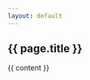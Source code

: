 ```yaml
---
layout: default
---
```


<div class="row container">
  <nav class="col-sm-8 relative">
    <h1 class="vox-header vox-title">{{ page.title }}</h1>
    <nav class="vox-main" >
    {{ content }}
    </nav>
  </nav>
  <nav class="col-sm-3 col-sm-offset-1 vox-sidebar bs-docs-sidenav">
    <div class="nav sidebar-module fixed navstacked" id="toc">
    </div>
  </nav>
</div>

<script src="http://code.jquery.com/jquery-latest.js"></script>
<script src="{{ "/js/bootstrap.js" | prepend: site.baseurl }}"></script>
<script src="{{ "/js/toc.js" | prepend: site.baseurl }}"></script>
<script type="text/javascript">
$(document).ready(function() {
  $('#toc').toc({ title: '', headers: 'h1, h2' });
  $('#toc ol').addClass("nav navstacked");
  $('body').scrollspy({ target: '#toc', offset: 100 });
  $('#toc').affix({
  offset: {
    top: 0,
    bottom: function () {
      return (this.bottom = $('.vox-footer').outerHeight(true) + 30)
    }
  }
})
});
</script>
<style>
/* all links */
.bs-docs-sidenav .nav>li>a {
    /*add trasnparent border */
    border-left: 2px solid transparent;
    color: #999;
    padding: 4px 20px;
    font-size: 16px;
    font-weight: 400;
}
.bs-docs-sidenav .nav li li a {
    padding-top: 1px;
    padding-bottom: 1px;
    padding-left: 30px;
    font-size: 12px;
}
/* active & hover links */
.bs-docs-sidenav .nav>.active>a, 
.bs-docs-sidenav .nav>li>a:hover, 
.bs-docs-sidenav .nav>li>a:focus {
    color: #563d7c;                 
    text-decoration: none;          
    background-color: transparent;  
    border-left: 2px solid #563d7c; 
}

.selected { color:red; }
</style>
